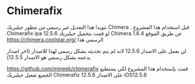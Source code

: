 # Chimerafix

تنويه! هذا التعديل غير رسمي من مطور جيلبريك Chimera . قبل استخدام هذا المشروع Chimerafix ipa 12.5.6 لو قمت بتحميل جيلبريك Chimera 1.6.4 عن طريق الموقع الرسمي هذا 
‏‪https://chimera.coolstar.org/

لن يعمل على الاصدار 12.5.6 لانه لم يتم تحديثه بشكل رسمي لهذا للاصدار (اخر اصدار يدعمه بشكل رسمي هو الاصدار 12.5.5)

قمت بإستخدام هذا المشروع 
‏‪https://github.com/mineek/chimerafix
 لكي يستطيع الجميع تفعيل جيلبريك Chimerafix 12.5.6 على الاصدار iOS12.5.6

